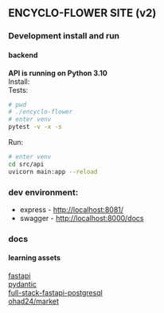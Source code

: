 ## ENCYCLO-FLOWER SITE (v2)

### Development install and run
#### backend
**API is running on Python 3.10**  
Install:  
Tests:  
```bash
# pwd
# ./encyclo-flower
# enter venv
pytest -v -x -s
```
Run:
```bash
# enter venv
cd src/api
uvicorn main:app --reload
```





### dev environment:
* express - [http://localhost:8081/](http://localhost:8081/)
* swagger - [http://localhost:8000/docs](http://localhost:8000/docs)


### docs
#### learning assets
[fastapi](https://fastapi.tiangolo.com/)  
[pydantic](https://pydantic-docs.helpmanual.io/)  
[full-stack-fastapi-postgresql](https://github.com/tiangolo/full-stack-fastapi-postgresql/tree/master/%7B%7Bcookiecutter.project_slug%7D%7D/backend/app/app)  
[ohad24/market](https://github.com/ohad24/market)